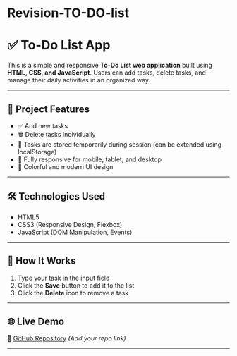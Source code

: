 # Revision-TO-DO-list

# ✅ To-Do List App

This is a simple and responsive **To-Do List web application** built using **HTML, CSS, and JavaScript**. Users can add tasks, delete tasks, and manage their daily activities in an organized way.

---

## 🧠 Project Features

- ✅ Add new tasks
- 🗑️ Delete tasks individually
- 💾 Tasks are stored temporarily during session (can be extended using localStorage)
- 📱 Fully responsive for mobile, tablet, and desktop
- 🎨 Colorful and modern UI design

---

## 🛠️ Technologies Used

- HTML5  
- CSS3 (Responsive Design, Flexbox)  
- JavaScript (DOM Manipulation, Events)

---

## 🚀 How It Works

1. Type your task in the input field
2. Click the **Save** button to add it to the list
3. Click the **Delete** icon to remove a task

---


## 🌐 Live Demo

 
📁 [GitHub Repository](#) *(Add your repo link)*

---



